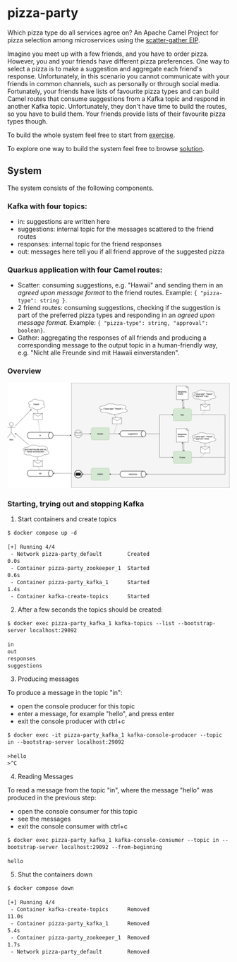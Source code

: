 # pizza-party
Which pizza type do all services agree on? An Apache Camel Project for pizza selection among microservices using the [scatter-gather EIP](https://www.enterpriseintegrationpatterns.com/patterns/messaging/BroadcastAggregate.html).

Imagine you meet up with a few friends, and you have to order pizza.
However, you and your friends have different pizza preferences. 
One way to select a pizza is to make a suggestion and aggregate each friend's response.
Unfortunately, in this scenario you cannot communicate with your friends in common channels, such as personally or through social media.
Fortunately, your friends have lists of favourite pizza types and can build Camel routes that consume suggestions from a Kafka topic and respond in another Kafka topic.
Unfortunately, they don't have time to build the routes, so you have to build them. 
Your friends provide lists of their favourite pizza types though.

To build the whole system feel free to start from [exercise](exercise).

To explore one way to build the system feel free to browse [solution](solution).

## System

The system consists of the following components.

### Kafka with four topics:
- in: suggestions are written here
- suggestions: internal topic for the messages scattered to the friend routes
- responses: internal topic for the friend responses
- out: messages here tell you if all friend approve of the suggested pizza

### Quarkus application with four Camel routes:
- Scatter: consuming suggestions, e.g. "Hawaii" and sending them in an _agreed upon message format_ to the friend routes. Example: `{ "pizza-type": string }`.
- 2 friend routes: consuming suggestions, checking if the suggestion is part of the preferred pizza types and responding in an _agreed upon message format_. Example: `{ "pizza-type": string, "approval": boolean}`.
- Gather: aggregating the responses of all friends and producing a corresponding message to the output topic in a human-friendly way, e.g. "Nicht alle Freunde sind mit Hawaii einverstanden".

### Overview
![scenario](pizza-party.png)

### Starting, trying out and stopping Kafka

1. Start containers and create topics
```
$ docker compose up -d

[+] Running 4/4
 - Network pizza-party_default        Created                                                                                                                                                                                      0.0s
 - Container pizza-party_zookeeper_1  Started                                                                                                                                                                                      0.6s
 - Container pizza-party_kafka_1      Started                                                                                                                                                                                      1.4s
 - Container kafka-create-topics      Started  
```

2. After a few seconds the topics should be created:
```
$ docker exec pizza-party_kafka_1 kafka-topics --list --bootstrap-server localhost:29092

in
out
responses
suggestions
```

3. Producing messages

To produce a message in the topic "in":
- open the console producer for this topic
- enter a message, for example "hello", and press enter
- exit the console producer with ctrl+c
```
$ docker exec -it pizza-party_kafka_1 kafka-console-producer --topic in --bootstrap-server localhost:29092

>hello
>^C
```

4. Reading Messages

To read a message from the topic "in", where the message "hello" was produced in the previous step:
- open the console consumer for this topic
- see the messages
- exit the console consumer with ctrl+c
```
$ docker exec pizza-party_kafka_1 kafka-console-consumer --topic in --bootstrap-server localhost:29092 --from-beginning

hello

```

5. Shut the containers down
```
$ docker compose down

[+] Running 4/4
 - Container kafka-create-topics      Removed                                                                                                                                                                                     11.0s
 - Container pizza-party_kafka_1      Removed                                                                                                                                                                                      5.4s
 - Container pizza-party_zookeeper_1  Removed                                                                                                                                                                                      1.7s
 - Network pizza-party_default        Removed
```